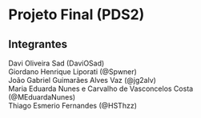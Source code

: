 # Projeto Final (PDS2)

## Integrantes
Davi Oliveira Sad (DaviOSad)\
Giordano Henrique Liporati (@Spwner)\
João Gabriel Guimarães Alves Vaz (@jg2alv)\
Maria Eduarda Nunes e Carvalho de Vasconcelos Costa (@MEduardaNunes)\
Thiago Esmerio Fernandes (@HSThzz)

